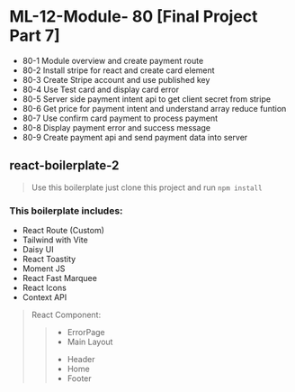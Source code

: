 # ML-12-Module- 80 [Final Project Part 7]

* 80-1 Module overview and create payment route
* 80-2 Install stripe for react and create card element
* 80-3 Create Stripe account and use published key
* 80-4 Use Test card and display card error
* 80-5 Server side payment intent api to get client secret from stripe
* 80-6 Get price for payment intent and understand array reduce funtion
* 80-7 Use confirm card payment to process payment
* 80-8 Display payment error and success message
* 80-9 Create payment api and send payment data into server


## react-boilerplate-2

> Use this boilerplate just clone this project and run `npm install`

### This boilerplate includes:

* React Route (Custom)
* Tailwind with Vite
* Daisy UI
* React Toastity
* Moment JS
* React Fast Marquee
* React Icons
* Context API

> React Component:
>> - ErrorPage
>> - Main Layout
>> + Header
>> + Home
>> + Footer
